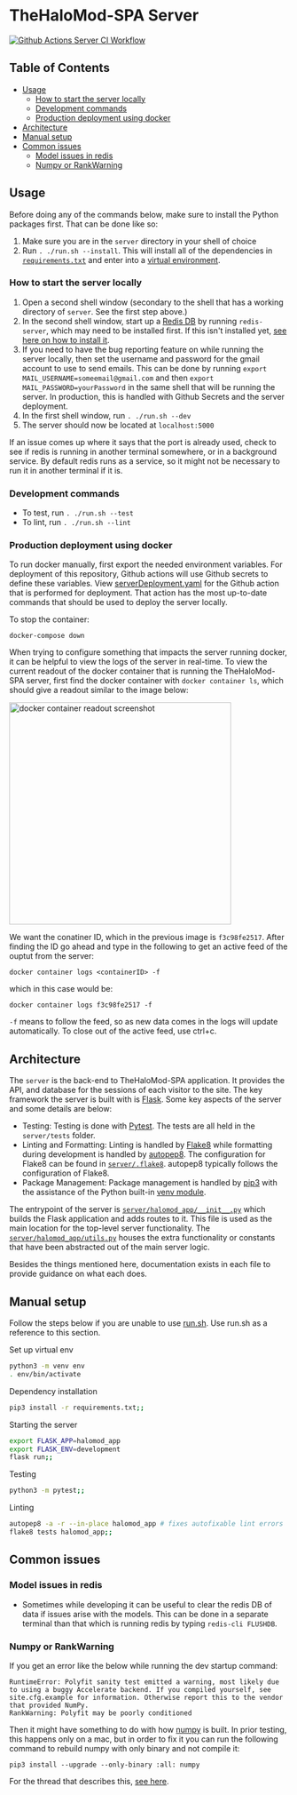 # TheHaloMod-SPA Server

[![Github Actions Server CI Workflow](https://img.shields.io/github/workflow/status/halomod/TheHaloMod-SPA/Server%20CI?label=Server%20CI)](https://github.com/halomod/TheHaloMod-SPA/actions/workflows/server.yaml)

## Table of Contents

  - [Usage](#usage)
    - [How to start the server locally](#how-to-start-the-server-locally)
    - [Development commands](#development-commands)
    - [Production deployment using docker](#production-deployment-using-docker)
  - [Architecture](#architecture)
  - [Manual setup](#manual-setup)
  - [Common issues](#common-issues)
    - [Model issues in redis](#model-issues-in-redis)
    - [Numpy or RankWarning](#numpy-or-rankwarning)

## Usage

Before doing any of the commands below, make sure to install the Python packages first. That can be done like so:

1. Make sure you are in the `server` directory in your shell of choice
1. Run `. ./run.sh --install`. This will install all of the dependencies in [`requirements.txt`](requirements.txt) and enter into a [virtual environment](https://docs.python.org/3/tutorial/venv.html).

### How to start the server locally

1. Open a second shell window (secondary to the shell that has a working directory of `server`. See the first step above.)
1. In the second shell window, start up a [Redis DB](https://redis.io/) by running `redis-server`, which may need to be installed first. If this isn't installed yet, [see here on how to install it](https://redis.io/topics/quickstart).
1. If you need to have the bug reporting feature on while running the server locally, then set the username and password for the gmail account to use to send emails. This can be done by running `export MAIL_USERNAME=someemail@gmail.com` and then `export MAIL_PASSWORD=yourPassword` in the same shell that will be running the server. In production, this is handled with Github Secrets and the server deployment.
1. In the first shell window, run `. ./run.sh --dev`
1. The server should now be located at `localhost:5000`

If an issue comes up where it says that the port is already used, check to see if redis is running in another terminal somewhere, or in a background service. By default redis runs as a service, so it might not be necessary to run it in another terminal if it is.

### Development commands

- To test, run `. ./run.sh --test`
- To lint, run `. ./run.sh --lint`

### Production deployment using docker

To run docker manually, first export the needed environment variables. For deployment of this repository, Github actions will use Github secrets to define these variables. View [serverDeployment.yaml](../.github/workflows/serverDeployment.yaml) for the Github action that is performed for deployment. That action has the most up-to-date commands that should be used to deploy the server locally. 

To stop the container:

`docker-compose down`

When trying to configure something that impacts the server running docker, it can be helpful to view the logs of the server in real-time. To view the current readout of the docker container that is running the TheHaloMod-SPA server, first find the docker container with `docker container ls`, which should give a readout similar to the image below:

<image src="https://i.imgur.com/abtYIo7.png" width="400" alt="docker container readout screenshot">

We want the conatiner ID, which in the previous image is `f3c98fe2517`. After finding the ID go ahead and type in the following to get an active feed of the ouptut from the server:

```
docker container logs <containerID> -f
```

which in this case would be:

```
docker container logs f3c98fe2517 -f
```

`-f` means to follow the feed, so as new data comes in the logs will update automatically. To close out of the active feed, use ctrl+c. 

## Architecture

The `server` is the back-end to TheHaloMod-SPA application. It provides the API, and database for the sessions of each visitor to the site. The key framework the server is built with is [Flask](https://flask.palletsprojects.com/en/1.1.x/). Some key aspects of the server and some details are below:

- Testing: Testing is done with [Pytest](https://docs.pytest.org/en/stable/). The tests are all held in the `server/tests` folder.
- Linting and Formatting: Linting is handled by [Flake8](https://flake8.pycqa.org/en/latest/) while formatting during development is handled by [autopep8](https://pypi.org/project/autopep8/). The configuration for Flake8 can be found in [`server/.flake8`](.flake8). autopep8 typically follows the configuration of Flake8.
- Package Management: Package management is handled by [pip3](https://pip.pypa.io/en/stable/) with the assistance of the Python built-in [venv module](https://docs.python.org/3/tutorial/venv.html).

The entrypoint of the server is [`server/halomod_app/__init__.py`](halomod_app/__init__.py) which builds the Flask application and adds routes to it. This file is used as the main location for the top-level server functionality. The [`server/halomod_app/utils.py`](halomod_app/utils.py) houses the extra functionality or constants that have been abstracted out of the main server logic. 

Besides the things mentioned here, documentation exists in each file to provide guidance on what each does. 

## Manual setup
Follow the steps below if you are unable to use [run.sh](./run.sh). Use run.sh as a reference to this section.

Set up virtual env
```sh
python3 -m venv env
. env/bin/activate
```
Dependency installation
```sh
pip3 install -r requirements.txt;;
```
Starting the server
```sh
export FLASK_APP=halomod_app
export FLASK_ENV=development
flask run;;
```
Testing
```sh
python3 -m pytest;;
```
Linting
```sh
autopep8 -a -r --in-place halomod_app # fixes autofixable lint errors
flake8 tests halomod_app;;
```

## Common issues
### Model issues in redis

- Sometimes while developing it can be useful to clear the redis DB of data if issues arise with the models. This can be done in a separate terminal than that which is running redis by typing `redis-cli FLUSHDB`.

### Numpy or RankWarning

If you get an error like the below while running the dev startup command:

```
RuntimeError: Polyfit sanity test emitted a warning, most likely due to using a buggy Accelerate backend. If you compiled yourself, see site.cfg.example for information. Otherwise report this to the vendor that provided NumPy.
RankWarning: Polyfit may be poorly conditioned
```

Then it might have something to do with how [numpy](https://numpy.org/) is built. In prior testing, this happens only on a mac, but in order to fix it you can run the following command to rebuild numpy with only binary and not compile it:

```
pip3 install --upgrade --only-binary :all: numpy
```

For the thread that describes this, [see here](https://github.com/numpy/numpy/issues/15947).
